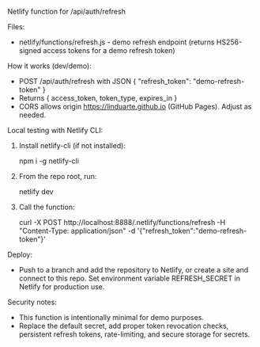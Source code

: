 Netlify function for /api/auth/refresh

Files:
- netlify/functions/refresh.js - demo refresh endpoint (returns HS256-signed access tokens for a demo refresh token)

How it works (dev/demo):
- POST /api/auth/refresh with JSON { "refresh_token": "demo-refresh-token" }
- Returns { access_token, token_type, expires_in }
- CORS allows origin https://linduarte.github.io (GitHub Pages). Adjust as needed.

Local testing with Netlify CLI:
1. Install netlify-cli (if not installed):

   npm i -g netlify-cli

2. From the repo root, run:

   netlify dev

3. Call the function:

   curl -X POST http://localhost:8888/.netlify/functions/refresh -H "Content-Type: application/json" -d '{"refresh_token":"demo-refresh-token"}'

Deploy:
- Push to a branch and add the repository to Netlify, or create a site and connect to this repo. Set environment variable REFRESH_SECRET in Netlify for production use.

Security notes:
- This function is intentionally minimal for demo purposes.
- Replace the default secret, add proper token revocation checks, persistent refresh tokens, rate-limiting, and secure storage for secrets.
